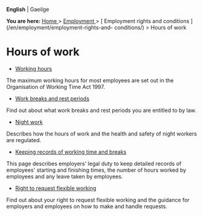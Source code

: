 **English** |  Gaeilge 

**You are here:** [ Home ](/en/) > [ Employment ](/en/employment/) > [
Employment rights and conditions ](/en/employment/employment-rights-and-
conditions/) > Hours of work

#  Hours of work

  * [ Working hours ](/en/employment/employment-rights-and-conditions/hours-of-work/working-hours/)

The maximum working hours for most employees are set out in the Organisation
of Working Time Act 1997.

  * [ Work breaks and rest periods ](/en/employment/employment-rights-and-conditions/hours-of-work/work-breaks-and-rest-periods/)

Find out about what work breaks and rest periods you are entitled to by law.

  * [ Night work ](/en/employment/employment-rights-and-conditions/hours-of-work/night-work/)

Describes how the hours of work and the health and safety of night workers are
regulated.

  * [ Keeping records of working time and breaks ](/en/employment/employment-rights-and-conditions/hours-of-work/employment-working-time-records/)

This page describes employers' legal duty to keep detailed records of
employees' starting and finishing times, the number of hours worked by
employees and any leave taken by employees.

  * [ Right to request flexible working ](/en/employment/employment-rights-and-conditions/hours-of-work/right-to-request-flexible-working/)

Find out about your right to request flexible working and the guidance for
employers and employees on how to make and handle requests.
